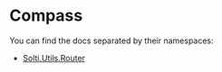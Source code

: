 # Compass

You can find the docs separated by their namespaces:
- [Solti.Utils.Router](https://sholtee.github.io/router/doc/Solti.Utils.Router.html )